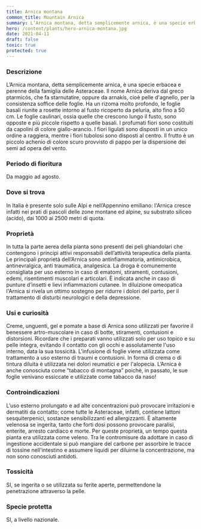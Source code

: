 ```yaml
---
title: Arnica montana
common_title: Mountain Arnica
summary: L’Arnica montana, detta semplicemente arnica, è una specie erbacea e perenne della famiglia delle Asteraceae.
hero: /content/plants/hero-arnica-montana.jpg
date: 2021-04-11
draft: false
toxic: true
protected: true
---
```

### Descrizione
L’Arnica montana, detta semplicemente arnica, è una specie erbacea e perenne della famiglia delle Asteraceae.
Il nome Arnica deriva dal greco ptarmicόs, che fa starnutatire, oppure da arnakís, cioè pelle d'agnello, per la consistenza soffice delle foglie.
Ha un rizoma molto profondo, le foglie basali riunite a rosette intorno al fusto ricoperto da peluria, alto fino a 50 cm.
Le foglie caulinari, ossia quelle che crescono lungo il fusto, sono opposte e più piccole rispetto a quelle basali. I profumati fiori sono costituiti da capolini di colore giallo-arancio. I fiori ligulati sono disposti in un unico ordine a raggiera, mentre i fiori tubolosi sono disposti al centro.
Il frutto è un piccolo achenio di colore scuro provvisto di pappo per la dispersione dei semi ad opera del vento.

### Periodo di fioritura
Da maggio ad agosto.

### Dove si trova
In Italia è presente solo sulle Alpi e nell’Appennino emiliano: l'Arnica cresce infatti nei prati di pascoli delle zone montane ed alpine, su substrato siliceo (acido), dai 1000 ai 2500 metri di quota.

### Proprietà
In tutta la parte aerea della pianta sono presenti dei peli ghiandolari che contengono i principi attivi responsabili dell’attività terapeutica della pianta.
Le principali proprietà dell’Arnica sono antinfiammatoria, antimicrobica, antinevralgica, anti traumatica, analgesica. La droga è comunemente consigliata per uso esterno in caso di ematomi, stiramenti, contusioni, edemi, risentimenti muscolari e articolari. È indicata anche in caso di punture d’insetti e lievi infiammazioni cutanee.
In diluizione omeopatica l'Arnica si rivela un ottimo sostegno per ridurre i dolori del parto, per il trattamento di disturbi neurologici e della depressione.

### Usi e curiosità
Creme, unguenti, gel e pomate a base di Arnica sono utilizzati per favorire il benessere artro-muscolare in caso di botte, stiramenti, contusioni e distorsioni.
Ricordare che i preparati vanno utilizzati solo per uso topico e su pelle integra, evitando il contatto con gli occhi e assolutamente l'uso interno, data la sua tossicità.
L'infusione di foglie viene utilizzata come trattamento a uso esterno di traumi e contusioni. In forma di crema o di tintura diluita è utilizzata nei dolori reumatici e per l'alopecia.
L’Arnica è anche conosciuta come “tabacco di montagna” poichè, in passato, le sue foglie venivano essiccate e utilizzate come tabacco da naso!

### Controindicazioni
L’uso esterno prolungato e ad alte concentrazioni può provocare irritazioni e dermatiti da contatto; come tutte le Asteraceae, infatti, contiene lattoni sesquiterpenici, sostanze sensibilizzanti ed allergizzanti. È altamente velenosa se ingerita, tanto che forti dosi possono provocare paralisi, enterite, arresto cardiaco e morte.
Per queste proprietà, un tempo questa pianta era utilizzata come veleno. Tra le contromisure da adottare in caso di ingestione accidentale si può mangiare del carbone per assorbire le tracce di tossine nell'intestino e assumere liquidi per diluirne la concentrazione, ma non sono conosciuti antidoti.

### Tossicità
SI, se ingerita o se utilizzata su ferite aperte, permettendone la penetrazione attraverso la pelle.

### Specie protetta
SI, a livello nazionale.
